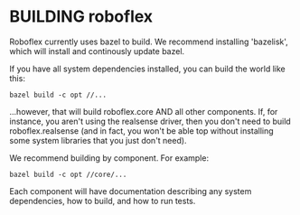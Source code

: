 # BUILDING roboflex

Roboflex currently uses bazel to build. We recommend installing 'bazelisk', which will install and continously update bazel.

If you have all system dependencies installed, you can build the world like this:

    bazel build -c opt //...

...however, that will build roboflex.core AND all other components. If, for instance, you aren't using the realsense driver, then you don't need to build roboflex.realsense (and in fact, you won't be able top without installing some system libraries that you just don't need).

We recommend building by component. For example:

    bazel build -c opt //core/...

Each component will have documentation describing any system dependencies, how to build, and how to run tests.
